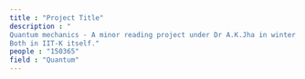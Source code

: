 ```yaml
---
title : "Project Title"
description : "
Quantum mechanics - A minor reading project under Dr A.K.Jha in winter of 2015
Both in IIT-K itself."
people : "150365"
field : "Quantum"
---
```

